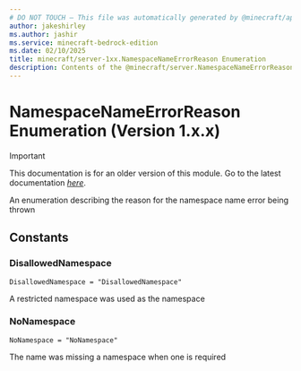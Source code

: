 ```yaml
---
# DO NOT TOUCH — This file was automatically generated by @minecraft/api-docs-generator, to report problems file an issue at https://github.com/Mojang/minecraft-scripting-libraries
author: jakeshirley
ms.author: jashir
ms.service: minecraft-bedrock-edition
ms.date: 02/10/2025
title: minecraft/server-1xx.NamespaceNameErrorReason Enumeration
description: Contents of the @minecraft/server.NamespaceNameErrorReason enumeration (Version 1.x.x).
---
```

# NamespaceNameErrorReason Enumeration (Version 1.x.x)

> [!IMPORTANT]
> This documentation is for an older version of this module. Go to the latest documentation [*here*](../../../scriptapi/minecraft/server/NamespaceNameErrorReason.md).

An enumeration describing the reason for the namespace name error being thrown

## Constants
### **DisallowedNamespace**
`DisallowedNamespace = "DisallowedNamespace"`

A restricted namespace was used as the namespace
### **NoNamespace**
`NoNamespace = "NoNamespace"`

The name was missing a namespace when one is required
